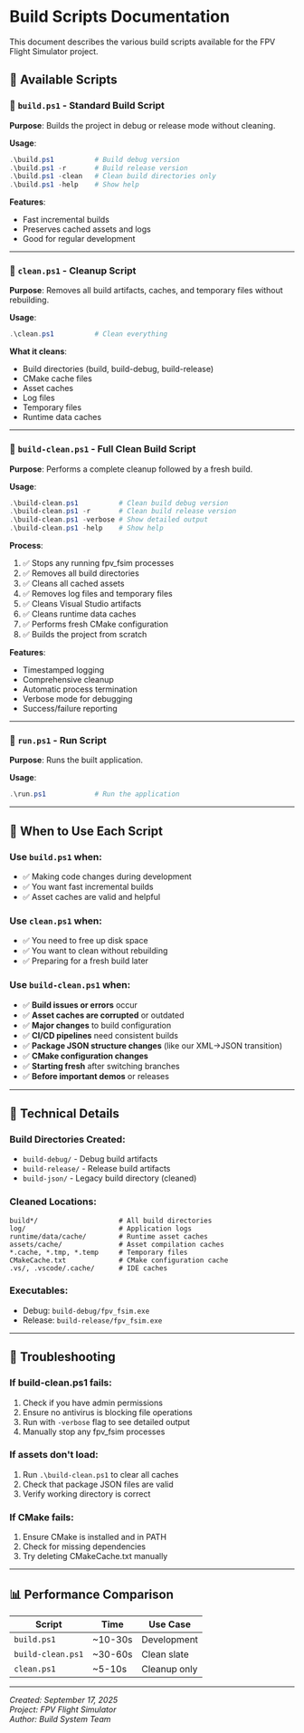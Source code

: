 # Build Scripts Documentation

This document describes the various build scripts available for the FPV Flight Simulator project.

## 📁 Available Scripts

### 🔨 `build.ps1` - Standard Build Script
**Purpose**: Builds the project in debug or release mode without cleaning.

**Usage**:
```powershell
.\build.ps1          # Build debug version
.\build.ps1 -r       # Build release version  
.\build.ps1 -clean   # Clean build directories only
.\build.ps1 -help    # Show help
```

**Features**:
- Fast incremental builds
- Preserves cached assets and logs
- Good for regular development

---

### 🧹 `clean.ps1` - Cleanup Script
**Purpose**: Removes all build artifacts, caches, and temporary files without rebuilding.

**Usage**:
```powershell
.\clean.ps1          # Clean everything
```

**What it cleans**:
- Build directories (build, build-debug, build-release)
- CMake cache files
- Asset caches
- Log files
- Temporary files
- Runtime data caches

---

### 🚀 `build-clean.ps1` - Full Clean Build Script
**Purpose**: Performs a complete cleanup followed by a fresh build.

**Usage**:
```powershell
.\build-clean.ps1          # Clean build debug version
.\build-clean.ps1 -r       # Clean build release version
.\build-clean.ps1 -verbose # Show detailed output
.\build-clean.ps1 -help    # Show help
```

**Process**:
1. ✅ Stops any running fpv_fsim processes
2. ✅ Removes all build directories
3. ✅ Cleans all cached assets
4. ✅ Removes log files and temporary files
5. ✅ Cleans Visual Studio artifacts
6. ✅ Cleans runtime data caches
7. ✅ Performs fresh CMake configuration
8. ✅ Builds the project from scratch

**Features**:
- Timestamped logging
- Comprehensive cleanup
- Automatic process termination
- Verbose mode for debugging
- Success/failure reporting

---

### 🏃 `run.ps1` - Run Script
**Purpose**: Runs the built application.

**Usage**:
```powershell
.\run.ps1            # Run the application
```

---

## 🎯 When to Use Each Script

### Use `build.ps1` when:
- ✅ Making code changes during development
- ✅ You want fast incremental builds
- ✅ Asset caches are valid and helpful

### Use `clean.ps1` when:
- ✅ You need to free up disk space
- ✅ You want to clean without rebuilding
- ✅ Preparing for a fresh build later

### Use `build-clean.ps1` when:
- ✅ **Build issues or errors** occur
- ✅ **Asset caches are corrupted** or outdated
- ✅ **Major changes** to build configuration
- ✅ **CI/CD pipelines** need consistent builds
- ✅ **Package JSON structure changes** (like our XML→JSON transition)
- ✅ **CMake configuration changes**
- ✅ **Starting fresh** after switching branches
- ✅ **Before important demos** or releases

---

## 🔧 Technical Details

### Build Directories Created:
- `build-debug/` - Debug build artifacts
- `build-release/` - Release build artifacts
- `build-json/` - Legacy build directory (cleaned)

### Cleaned Locations:
```
build*/                    # All build directories
log/                       # Application logs
runtime/data/cache/        # Runtime asset caches  
assets/cache/              # Asset compilation caches
*.cache, *.tmp, *.temp     # Temporary files
CMakeCache.txt             # CMake configuration cache
.vs/, .vscode/.cache/      # IDE caches
```

### Executables:
- Debug: `build-debug/fpv_fsim.exe`
- Release: `build-release/fpv_fsim.exe`

---

## 🚨 Troubleshooting

### If build-clean.ps1 fails:
1. Check if you have admin permissions
2. Ensure no antivirus is blocking file operations
3. Run with `-verbose` flag to see detailed output
4. Manually stop any fpv_fsim processes

### If assets don't load:
1. Run `.\build-clean.ps1` to clear all caches
2. Check that package JSON files are valid
3. Verify working directory is correct

### If CMake fails:
1. Ensure CMake is installed and in PATH
2. Check for missing dependencies
3. Try deleting CMakeCache.txt manually

---

## 📊 Performance Comparison

| Script | Time | Use Case |
|--------|------|----------|
| `build.ps1` | ~10-30s | Development |
| `build-clean.ps1` | ~30-60s | Clean slate |
| `clean.ps1` | ~5-10s | Cleanup only |

---

*Created: September 17, 2025*  
*Project: FPV Flight Simulator*  
*Author: Build System Team*
